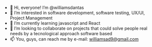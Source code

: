 - 👋 Hi, everyone! I’m @williamsdantas
- 👀 I’m interested in software development, software testing,  UX/UI, Project Management
- 🌱 I’m currently learning javascript and React
- 💞️ I’m looking to collaborate on projects that could solve people real needs by a tecnological approach software based
- 📫 You, guys, can reach me by e-mail: williamsad9@gmail.com

<!---
williamsdantas/williamsdantas is a ✨ special ✨ repository because its `README.md` (this file) appears on your GitHub profile.
You can click the Preview link to take a look at your changes.
--->
